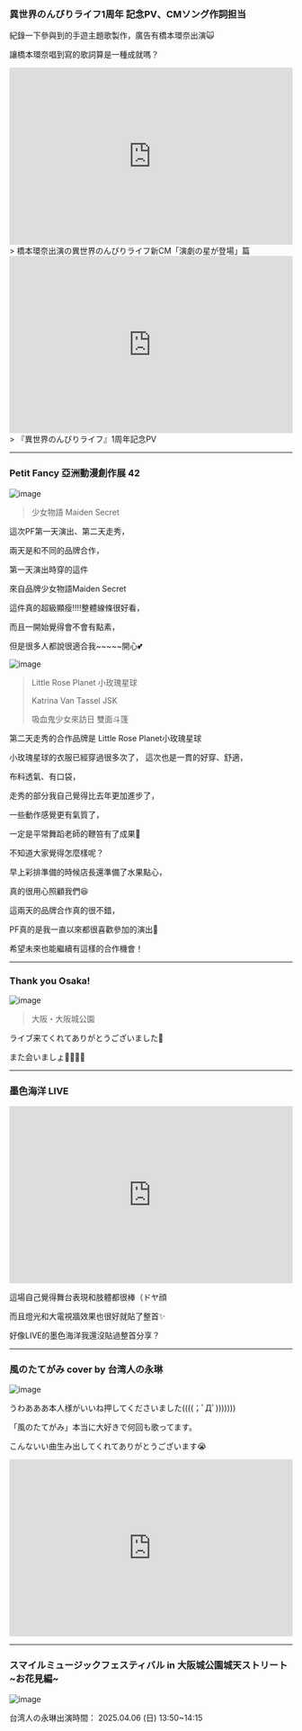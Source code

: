 ### 異世界のんびりライフ1周年 記念PV、CMソング作詞担当

紀錄一下參與到的手遊主題歌製作，廣告有橋本環奈出演🙀

讓橋本環奈唱到寫的歌詞算是一種成就嗎？

<iframe width="100%" height="315" src="https://www.youtube.com/embed/GvO1zJRExtY" frameborder="0" allow="accelerometer; autoplay; clipboard-write; encrypted-media; gyroscope; picture-in-picture" allowfullscreen></iframe>
> 橋本環奈出演の異世界のんびりライフ新CM「演劇の星が登場」篇

<iframe width="100%" height="315" src="https://www.youtube.com/embed/v-p_nU694f8" frameborder="0" allow="accelerometer; autoplay; clipboard-write; encrypted-media; gyroscope; picture-in-picture" allowfullscreen></iframe>
> 『異世界のんびりライフ』1周年記念PV

---

### Petit Fancy 亞洲動漫創作展 42

![image](https://drive.google.com/thumbnail?id=1Nh4du98_XiZh3aP-vRKJkAlGY44wTw3x&sz=w1000)

> 少女物語 Maiden Secret

這次PF第一天演出、第二天走秀，

兩天是和不同的品牌合作，

第一天演出時穿的這件

來自品牌少女物語Maiden Secret

這件真的超級顯瘦!!!!整體線條很好看，

而且一開始覺得會不會有點素，

但是很多人都說很適合我~~~~~開心💕

![image](https://drive.google.com/thumbnail?id=1-CAa0dz589ltMhhh-vRC6SFJ8tMFL_6y&sz=w1000)

> Little Rose Planet 小玫瑰星球
>
> Katrina Van Tassel JSK
>
> 吸血鬼少女來訪日 雙面斗篷

第二天走秀的合作品牌是 Little Rose Planet小玫瑰星球

小玫瑰星球的衣服已經穿過很多次了，
這次也是一貫的好穿、舒適，

布料透氣、有口袋，

走秀的部分我自己覺得比去年更加進步了，

一些動作感覺更有氣質了，

一定是平常舞蹈老師的鞭笞有了成果🤣

不知道大家覺得怎麼樣呢？

早上彩排準備的時候店長還準備了水果點心，

真的很用心照顧我們😆

這兩天的品牌合作真的很不錯，

PF真的是我一直以來都很喜歡參加的演出🥺

希望未來也能繼續有這樣的合作機會！

---
### Thank you Osaka!

![image](https://drive.google.com/thumbnail?id=1E5b3FmX3WpNM-jF1NtO00l8ht4xeaD1T&sz=w1000)

> 大阪・大阪城公園

ライブ来てくれてありがとうございました🌸

また会いましょ👋🏻🇯🇵

---
### 墨色海洋 LIVE

<iframe width="100%" height="315" src="https://www.youtube.com/embed/zEcY2Y61wI8" frameborder="0" allow="accelerometer; autoplay; clipboard-write; encrypted-media; gyroscope; picture-in-picture" allowfullscreen></iframe>

這場自己覺得舞台表現和肢體都很棒（ドヤ顔

而且燈光和大電視牆效果也很好就貼了整首✨

好像LIVE的墨色海洋我還沒貼過整首分享？

---
### 風のたてがみ cover by 台湾人の永琳

![image](https://drive.google.com/thumbnail?id=1kbukCguCnX8WAsEPbpDxq1N2CrnD2nge&sz=w1000)

うわあああ本人様がいいね押してくださいました((((；ﾟДﾟ)))))))

「風のたてがみ」本当に大好きで何回も歌ってます。

こんないい曲生み出してくれてありがとうございます😭

<iframe width="100%" height="315" src="https://www.youtube.com/embed/zjzPWcKWVQU" frameborder="0" allow="accelerometer; autoplay; clipboard-write; encrypted-media; gyroscope; picture-in-picture" allowfullscreen></iframe>

---

### スマイルミュージックフェスティバル in 大阪城公園城天ストリート~お花見編~

![image](https://drive.google.com/thumbnail?id=1ZdceF_jIJ8lEnIxVkVfBjaL0WMLvkxvr&sz=w1000)

台湾人の永琳出演時間：
2025.04.06 (日) 13:50~14:15

